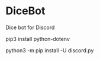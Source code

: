 # DiceBot
Dice bot for Discord

  pip3 install python-dotenv

  python3 -m pip install -U discord.py
